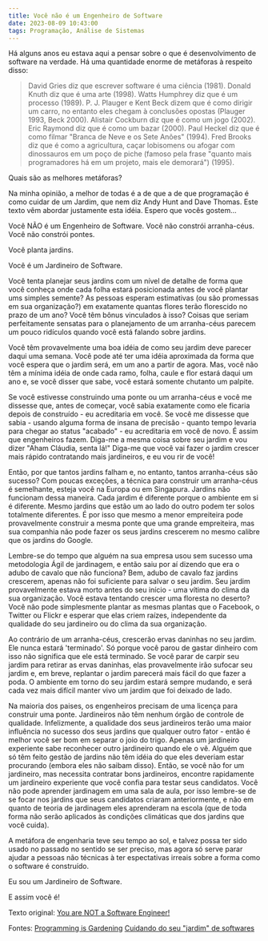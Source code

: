 ```yaml
---
title: Você não é um Engenheiro de Software
date: 2023-08-09 10:43:00
tags: Programação, Análise de Sistemas
---
```


Há alguns anos eu estava aqui a pensar sobre o que é desenvolvimento de software na verdade. Há uma quantidade enorme de metáforas à respeito disso:

> David Gries diz que escrever software é uma ciência (1981).
> Donald Knuth diz que é uma arte (1998).
> Watts Humphrey diz que é um processo (1989).
> P. J. Plauger e Kent Beck dizem que é como dirigir um carro, no entanto eles chegam à conclusões opostas (Plauger 1993, Beck 2000).
> Alistair Cockburn diz que é como um jogo (2002).
> Eric Raymond diz que é como um bazar (2000).
> Paul Heckel diz que é como filmar "Branca de Neve e os Sete Anões" (1994).
> Fred Brooks diz que é como a agricultura, caçar lobisomens ou afogar com dinossauros em um poço de piche (famoso pela frase "quanto mais programadores há em um projeto, mais ele demorará") (1995).

Quais são as melhores metáforas?

Na minha opinião, a melhor de todas é a de que a de que programação é como cuidar de um Jardim, que nem diz Andy Hunt and Dave Thomas. Este texto vêm abordar justamente esta idéia. Espero que vocês gostem...

Você NÃO é um Engenheiro de Software. Você não constrói arranha-céus. Você não constrói pontes.

Você planta jardins.

Você é um Jardineiro de Software.

Você tenta planejar seus jardins com um nível de detalhe de forma que você conheça onde cada folha estará posicionada antes de você plantar ums simples semente? As pessoas esperam estimativas (ou são promessas em sua organização?) em exatamente quantas flores terão florescido no prazo de um ano? Você têm bônus vinculados à isso? Coisas que seriam perfeitamente sensatas para o planejamento de um arranha-céus parecem um pouco ridículos quando você está falando sobre jardins.

Você têm provavelmente uma boa idéia de como seu jardim deve parecer daqui uma semana. Você pode até ter uma idéia aproximada da forma que você espera que o jardim será, em um ano a partir de agora. Mas, você não têm a mínima idéia de onde cada ramo, folha, caule e flor estará daqui um ano e, se você disser que sabe, você estará somente chutanto um palpite.

Se você estivesse construindo uma ponte ou um arranha-céus e você me dissesse que, antes de começar, você sabia exatamente como ele ficaria depois de construído - eu acreditaria em você. Se você me dissesse que sabia - usando alguma forma de insana de precisão - quanto tempo levaria para chegar ao status "acabado" - eu acreditaria em você de novo. É assim que engenheiros fazem. Diga-me a mesma coisa sobre seu jardim e vou dizer "Aham Cláudia, senta lá!" Diga-me que você vai fazer o jardim crescer mais rápido contratando mais jardineiros, e eu vou rir de você!

Então, por que tantos jardins falham e, no entanto, tantos arranha-céus são sucesso? Com poucas exceções, a técnica para construir um arranha-céus é semelhante, esteja você na Europa ou em Singapura. Jardins não funcionam dessa maneira. Cada jardim é diferente porque o ambiente em si é diferente. Mesmo jardins que estão um ao lado do outro podem ter solos totalmente diferentes. É por isso que mesmo a menor empreiteira pode provavelmente construir a mesma ponte que uma grande empreiteira, mas sua companhia não pode fazer os seus jardins crescerem no mesmo calibre que os jardins do Google.

Lembre-se do tempo que alguém na sua empresa usou sem sucesso uma metodologia Ágil de jardinagem, e então saiu por aí dizendo que era o adubo de cavalo que não funciona? Bem, adubo de cavalo faz jardins crescerem, apenas não foi suficiente para salvar o seu jardim. Seu jardim provavelmente estava morto antes do seu início - uma vítima do clima da sua organização. Você estava tentando crescer uma floresta no deserto? Você não pode simplesmente plantar as mesmas plantas que o Facebook, o Twitter ou Flickr e esperar que elas criem raízes, independente da qualidade do seu jardineiro ou do clima da sua organização.

Ao contrário de um arranha-céus, crescerão ervas daninhas no seu jardim. Ele nunca estará 'terminado'. Só porque você parou de gastar dinheiro com isso não significa que ele está terminado. Se você parar de carpir seu jardim para retirar as ervas daninhas, elas provavelmente irão sufocar seu jardim e, em breve, replantar o jardim parecerá mais fácil do que fazer a poda. O ambiente em torno do seu jardim estará sempre mudando, e será cada vez mais difícil manter vivo um jardim que foi deixado de lado.

Na maioria dos paises, os engenheiros precisam de uma licença para construir uma ponte. Jardineiros não têm nenhum órgão de controle de qualidade. Infelizmente, a qualidade dos seus jardineiros terão uma maior influência no sucesso dos seus jardins que qualquer outro fator - então é melhor você ser bom em separar o joio do trigo. Apenas um jardineiro experiente sabe reconhecer outro jardineiro quando ele o vê. Alguém que só têm feito gestão de jardins não têm idéia do que eles deveriam estar procurando (embora eles não saibam disso). Então, se você não for um jardineiro, mas necessita contratar bons jardineiros, encontre rapidamente um jardineiro experiente que você confia para testar seus candidatos. Você não pode aprender jardinagem em uma sala de aula, por isso lembre-se de se focar nos jardins que seus candidatos criaram anteriormente, e não em quanto de teoria de jardinagem eles aprenderam na escola (que de toda forma não serão aplicados às condições climáticas que dos jardins que você cuida).

A metáfora de engenharia teve seu tempo ao sol, e talvez possa ter sido usado no passado no sentido se ser preciso, mas agora só serve parar ajudar a pessoas não técnicas à ter espectativas irreais sobre a forma como o software é construído.

Eu sou um Jardineiro de Software.

E assim você é!

Texto original: [You are NOT a Software Engineer!](http://chrisaitchison.com/)

Fontes:
[Programming is Gardening](http://www.artima.com/intv/gardenP.html)
[Cuidando do seu "jardim" de softwares](https://blog.codinghorror.com/tending-your-software-garden/)
